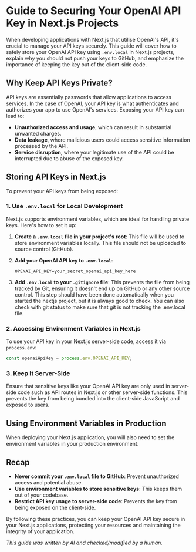 # Guide to Securing Your OpenAI API Key in Next.js Projects

When developing applications with Next.js that utilise OpenAI's API, it's crucial to manage your API keys securely. This guide will cover how to safely store your OpenAI API key using `.env.local` in Next.js projects, explain why you should not push your keys to GitHub, and emphasize the importance of keeping the key out of the client-side code.

## Why Keep API Keys Private?

API keys are essentially passwords that allow applications to access services. In the case of OpenAI, your API key is what authenticates and authorizes your app to use OpenAI's services. Exposing your API key can lead to:

- **Unauthorized access and usage**, which can result in substantial unwanted charges.
- **Data leakage**, where malicious users could access sensitive information processed by the API.
- **Service disruption**, where your legitimate use of the API could be interrupted due to abuse of the exposed key.

## Storing API Keys in Next.js

To prevent your API keys from being exposed:

### 1. Use `.env.local` for Local Development

Next.js supports environment variables, which are ideal for handling private keys. Here's how to set it up:

1. **Create a `.env.local` file in your project's root**:
   This file will be used to store environment variables locally. This file should not be uploaded to source control (GitHub).

2. **Add your OpenAI API key to `.env.local`**:

   ```
   OPENAI_API_KEY=your_secret_openai_api_key_here
   ```

3. **Add `.env.local` to your `.gitignore` file**:
   This prevents the file from being tracked by Git, ensuring it doesn't end up on GitHub or any other source control. This step should have been done automatically when you started the nextjs project, but it is always good to check. You can also check with git status to make sure that git is not tracking the .env.local file.

### 2. Accessing Environment Variables in Next.js

To use your API key in your Next.js server-side code, access it via `process.env`:

```javascript
const openaiApiKey = process.env.OPENAI_API_KEY;
```

### 3. Keep It Server-Side

Ensure that sensitive keys like your OpenAI API key are only used in server-side code such as API routes in Next.js or other server-side functions. This prevents the key from being bundled into the client-side JavaScript and exposed to users.

## Using Environment Variables in Production

When deploying your Next.js application, you will also need to set the environment variables in your production environment.

## Recap

- **Never commit your `.env.local` file to GitHub**: Prevent unauthorized access and potential abuse.
- **Use environment variables to store sensitive keys**: This keeps them out of your codebase.
- **Restrict API key usage to server-side code**: Prevents the key from being exposed on the client-side.

By following these practices, you can keep your OpenAI API key secure in your Next.js applications, protecting your resources and maintaining the integrity of your application.

<em>This guide was written by AI and checked/modified by a human.</em>
